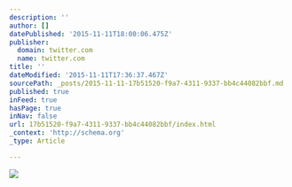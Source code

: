 ```yaml
---
description: ''
author: []
datePublished: '2015-11-11T18:00:06.475Z'
publisher:
  domain: twitter.com
  name: twitter.com
title: ''
dateModified: '2015-11-11T17:36:37.467Z'
sourcePath: _posts/2015-11-11-17b51520-f9a7-4311-9337-bb4c44082bbf.md
published: true
inFeed: true
hasPage: true
inNav: false
url: 17b51520-f9a7-4311-9337-bb4c44082bbf/index.html
_context: 'http://schema.org'
_type: Article

---
```

![](https://pbs.twimg.com/media/CGGJqd7UEAAgLy2.jpg)